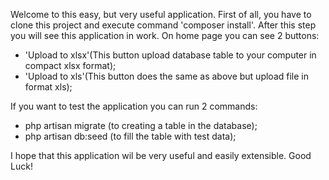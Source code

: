 Welcome to this easy, but very useful application. First of all, you have to clone this project and execute command 
'composer install'. After this step you will see this application in work.
 On home page you can see 2 buttons: 
 - 'Upload to xlsx'(This button upload database table to your computer in compact xlsx format);
 - 'Upload to xls'(This button does the same as above but upload file in format xls);
 
 If you want to test the application you can run 2 commands:
 - php artisan migrate (to creating a table in the database);
 - php artisan db:seed (to fill the table with test data);

I hope that this application wil be very useful and easily extensible. Good Luck!